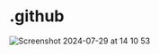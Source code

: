 # .github

![Screenshot 2024-07-29 at 14 10 53](https://github.com/user-attachments/assets/6820310f-7544-4a8c-af4a-de33bacb2704)
